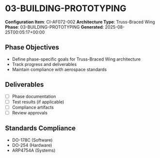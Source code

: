 # 03-BUILDING-PROTOTYPING

**Configuration Item**: CI-AF072-002
**Architecture Type**: Truss-Braced Wing
**Phase**: 03-BUILDING-PROTOTYPING
**Generated**: 2025-08-25T00:05:17+00:00

## Phase Objectives
- Define phase-specific goals for Truss-Braced Wing architecture
- Track progress and deliverables
- Maintain compliance with aerospace standards

## Deliverables
- [ ] Phase documentation
- [ ] Test results (if applicable)
- [ ] Compliance artifacts
- [ ] Review approvals

## Standards Compliance
- DO-178C (Software)
- DO-254 (Hardware)
- ARP4754A (Systems)
